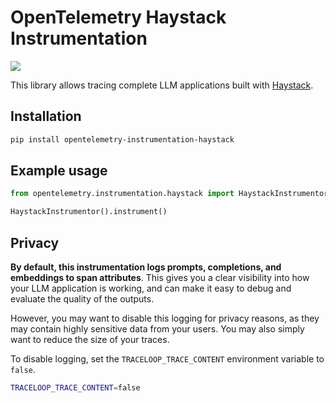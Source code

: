 # OpenTelemetry Haystack Instrumentation

<a href="https://pypi.org/project/opentelemetry-instrumentation-haystack/">
    <img src="https://badge.fury.io/py/opentelemetry-instrumentation-haystack.svg">
</a>

This library allows tracing complete LLM applications built with [Haystack](https://github.com/deepset-ai/haystack).

## Installation

```bash
pip install opentelemetry-instrumentation-haystack
```

## Example usage

```python
from opentelemetry.instrumentation.haystack import HaystackInstrumentor

HaystackInstrumentor().instrument()
```

## Privacy

**By default, this instrumentation logs prompts, completions, and embeddings to span attributes**. This gives you a clear visibility into how your LLM application is working, and can make it easy to debug and evaluate the quality of the outputs.

However, you may want to disable this logging for privacy reasons, as they may contain highly sensitive data from your users. You may also simply want to reduce the size of your traces.

To disable logging, set the `TRACELOOP_TRACE_CONTENT` environment variable to `false`.

```bash
TRACELOOP_TRACE_CONTENT=false
```
